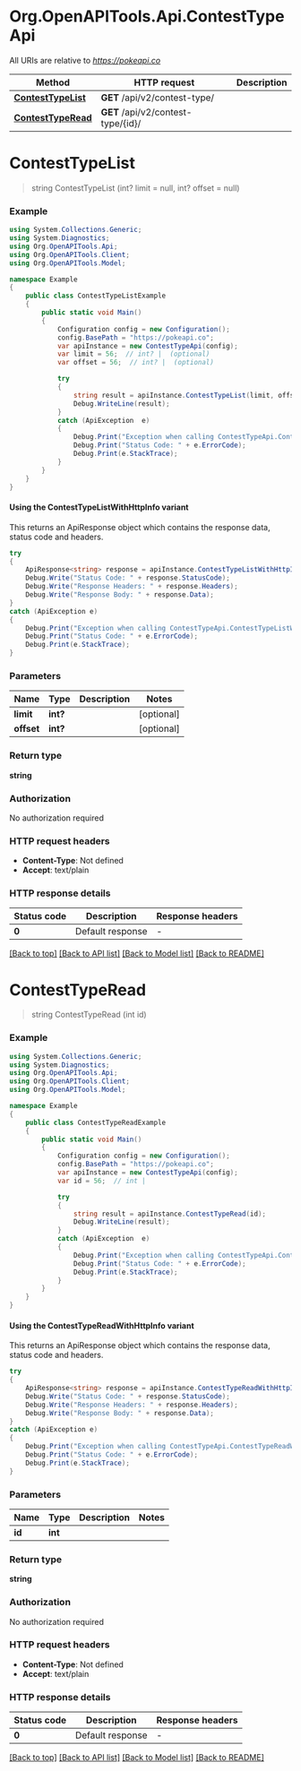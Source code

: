 # Org.OpenAPITools.Api.ContestTypeApi

All URIs are relative to *https://pokeapi.co*

| Method | HTTP request | Description |
|--------|--------------|-------------|
| [**ContestTypeList**](ContestTypeApi.md#contesttypelist) | **GET** /api/v2/contest-type/ |  |
| [**ContestTypeRead**](ContestTypeApi.md#contesttyperead) | **GET** /api/v2/contest-type/{id}/ |  |

<a id="contesttypelist"></a>
# **ContestTypeList**
> string ContestTypeList (int? limit = null, int? offset = null)



### Example
```csharp
using System.Collections.Generic;
using System.Diagnostics;
using Org.OpenAPITools.Api;
using Org.OpenAPITools.Client;
using Org.OpenAPITools.Model;

namespace Example
{
    public class ContestTypeListExample
    {
        public static void Main()
        {
            Configuration config = new Configuration();
            config.BasePath = "https://pokeapi.co";
            var apiInstance = new ContestTypeApi(config);
            var limit = 56;  // int? |  (optional) 
            var offset = 56;  // int? |  (optional) 

            try
            {
                string result = apiInstance.ContestTypeList(limit, offset);
                Debug.WriteLine(result);
            }
            catch (ApiException  e)
            {
                Debug.Print("Exception when calling ContestTypeApi.ContestTypeList: " + e.Message);
                Debug.Print("Status Code: " + e.ErrorCode);
                Debug.Print(e.StackTrace);
            }
        }
    }
}
```

#### Using the ContestTypeListWithHttpInfo variant
This returns an ApiResponse object which contains the response data, status code and headers.

```csharp
try
{
    ApiResponse<string> response = apiInstance.ContestTypeListWithHttpInfo(limit, offset);
    Debug.Write("Status Code: " + response.StatusCode);
    Debug.Write("Response Headers: " + response.Headers);
    Debug.Write("Response Body: " + response.Data);
}
catch (ApiException e)
{
    Debug.Print("Exception when calling ContestTypeApi.ContestTypeListWithHttpInfo: " + e.Message);
    Debug.Print("Status Code: " + e.ErrorCode);
    Debug.Print(e.StackTrace);
}
```

### Parameters

| Name | Type | Description | Notes |
|------|------|-------------|-------|
| **limit** | **int?** |  | [optional]  |
| **offset** | **int?** |  | [optional]  |

### Return type

**string**

### Authorization

No authorization required

### HTTP request headers

 - **Content-Type**: Not defined
 - **Accept**: text/plain


### HTTP response details
| Status code | Description | Response headers |
|-------------|-------------|------------------|
| **0** | Default response |  -  |

[[Back to top]](#) [[Back to API list]](../README.md#documentation-for-api-endpoints) [[Back to Model list]](../README.md#documentation-for-models) [[Back to README]](../README.md)

<a id="contesttyperead"></a>
# **ContestTypeRead**
> string ContestTypeRead (int id)



### Example
```csharp
using System.Collections.Generic;
using System.Diagnostics;
using Org.OpenAPITools.Api;
using Org.OpenAPITools.Client;
using Org.OpenAPITools.Model;

namespace Example
{
    public class ContestTypeReadExample
    {
        public static void Main()
        {
            Configuration config = new Configuration();
            config.BasePath = "https://pokeapi.co";
            var apiInstance = new ContestTypeApi(config);
            var id = 56;  // int | 

            try
            {
                string result = apiInstance.ContestTypeRead(id);
                Debug.WriteLine(result);
            }
            catch (ApiException  e)
            {
                Debug.Print("Exception when calling ContestTypeApi.ContestTypeRead: " + e.Message);
                Debug.Print("Status Code: " + e.ErrorCode);
                Debug.Print(e.StackTrace);
            }
        }
    }
}
```

#### Using the ContestTypeReadWithHttpInfo variant
This returns an ApiResponse object which contains the response data, status code and headers.

```csharp
try
{
    ApiResponse<string> response = apiInstance.ContestTypeReadWithHttpInfo(id);
    Debug.Write("Status Code: " + response.StatusCode);
    Debug.Write("Response Headers: " + response.Headers);
    Debug.Write("Response Body: " + response.Data);
}
catch (ApiException e)
{
    Debug.Print("Exception when calling ContestTypeApi.ContestTypeReadWithHttpInfo: " + e.Message);
    Debug.Print("Status Code: " + e.ErrorCode);
    Debug.Print(e.StackTrace);
}
```

### Parameters

| Name | Type | Description | Notes |
|------|------|-------------|-------|
| **id** | **int** |  |  |

### Return type

**string**

### Authorization

No authorization required

### HTTP request headers

 - **Content-Type**: Not defined
 - **Accept**: text/plain


### HTTP response details
| Status code | Description | Response headers |
|-------------|-------------|------------------|
| **0** | Default response |  -  |

[[Back to top]](#) [[Back to API list]](../README.md#documentation-for-api-endpoints) [[Back to Model list]](../README.md#documentation-for-models) [[Back to README]](../README.md)

